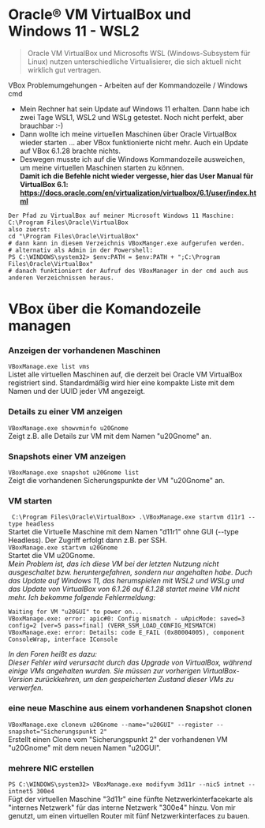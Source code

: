 # Oracle® VM VirtualBox und Windows 11 - WSL2
>Oracle VM VirtualBox und Microsofts WSL (Windows-Subsystem für Linux) nutzen unterschiedliche Virtualisierer, die sich aktuell nicht wirklich gut vertragen.  

VBox Problemumgehungen - Arbeiten auf der Kommandozeile / Windows cmd  
* Mein Rechner hat sein Update auf Windows 11 erhalten. Dann habe ich zwei Tage WSL1, WSL2 und WSLg getestet. Noch nicht perfekt, aber brauchbar :-)  
* Dann wollte ich meine virtuellen Maschinen über Oracle VirtualBox wieder starten ... aber VBox funktionierte nicht mehr. Auch ein Update auf VBox 6.1.28 brachte nichts.  
* Deswegen musste ich auf die Windows Kommandozeile ausweichen, um meine virtuellen Maschinen starten zu können.  
**Damit ich die Befehle nicht wieder vergesse, hier das User Manual für VirtualBox 6.1: https://docs.oracle.com/en/virtualization/virtualbox/6.1/user/index.html**

```
Der Pfad zu VirtualBox auf meiner Microsoft Windows 11 Maschine:  
C:\Program Files\Oracle\VirtualBox
also zuerst:  
cd "\Program Files\Oracle\VirtualBox"  
# dann kann in diesem Verzeichnis VBoxManger.exe aufgerufen werden.
# alternativ als Admin in der Powershell:
PS C:\WINDOWS\system32> $env:PATH = $env:PATH + ";C:\Program Files\Oracle\VirtualBox"  
# danach funktioniert der Aufruf des VBoxManager in der cmd auch aus anderen Verzeichnissen heraus.  
```
# VBox über die Komandozeile managen
### Anzeigen der vorhandenen Maschinen
`VBoxManage.exe list vms`  
Listet alle virtuellen Maschinen auf, die derzeit bei Oracle VM VirtualBox registriert sind. Standardmäßig wird hier eine kompakte Liste mit dem Namen und der UUID jeder VM angezeigt.

### Details zu einer VM anzeigen
`VBoxManage.exe showvminfo u20Gnome`  
Zeigt z.B. alle Details zur VM mit dem Namen "u20Gnome" an.  

### Snapshots einer VM anzeigen
`VBoxManage.exe snapshot u20Gnome list`  
Zeigt die vorhandenen Sicherungspunkte der VM "u20Gnome" an.

### VM starten
` C:\Program Files\Oracle\VirtualBox> .\VBoxManage.exe startvm d11r1 --type headless`  
Startet die Virtuelle Maschine mit dem Namen "d11r1" ohne GUI (--type Headless). Der Zugriff erfolgt dann z.B. per SSH.  
`VBoxManage.exe startvm u20Gnome`  
Startet die VM u20Gnome.  
*Mein Problem ist, das ich diese VM bei der letzten Nutzung nicht ausgeschaltet bzw. heruntergefahren, sondern nur angehalten habe. Duch das Update auf Windows 11, das herumspielen mit WSL2 und WSLg und das Update von VirtualBox von 6.1.26 auf 6.1.28 startet meine VM nicht mehr. Ich bekomme folgende Fehlermeldung:*  
``` 
Waiting for VM "u20GUI" to power on...  
VBoxManage.exe: error: apic#0: Config mismatch - uApicMode: saved=3 config=2 [ver=5 pass=final] (VERR_SSM_LOAD_CONFIG_MISMATCH)  
VBoxManage.exe: error: Details: code E_FAIL (0x80004005), component ConsoleWrap, interface IConsole  
```
*In den Foren heißt es dazu:  
Dieser Fehler wird verursacht durch das Upgrade von VirtualBox, während einige VMs angehalten wurden. Sie müssen zur vorherigen VirtualBox-Version zurückkehren, um den gespeicherten Zustand dieser VMs zu verwerfen.*  

### eine neue Maschine aus einem vorhandenen Snapshot clonen
`VBoxManage.exe clonevm u20Gnome --name="u20GUI" --register --snapshot="Sicherungspunkt 2"`  
Erstellt einen Clone vom "Sicherungspunkt 2" der vorhandenen VM "u20Gnome" mit dem neuen Namen "u20GUI".  

### mehrere NIC erstellen
`PS C:\WINDOWS\system32> VBoxManage.exe modifyvm 3d11r --nic5 intnet --intnet5 300e4`  
Fügt der virtuellen Maschine "3d11r" eine fünfte Netzwerkinterfacekarte als "internes Netzwerk" für das interne Netzwerk "300e4" hinzu.
Von mir genutzt, um einen virtuellen Router mit fünf Netzwerkinterfaces zu bauen.   
